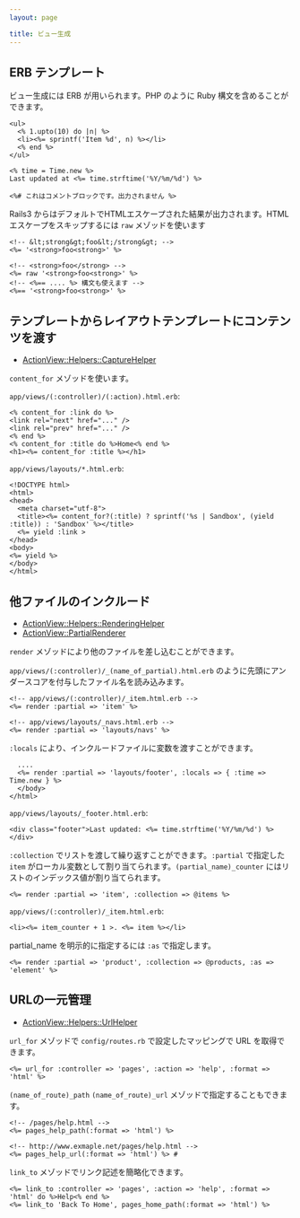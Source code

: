 ```yaml
---
layout: page 

title: ビュー生成
---
```


## ERB テンプレート 

ビュー生成には ERB が用いられます。PHP のように Ruby 構文を含めることができます。

    <ul>
      <% 1.upto(10) do |n| %>
      <li><%= sprintf('Item %d', n) %></li>
      <% end %>
    </ul>

    <% time = Time.new %>
    Last updated at <%= time.strftime('%Y/%m/%d') %>

    <%# これはコメントブロックです。出力されません %>

Rails3 からはデフォルトでHTMLエスケープされた結果が出力されます。HTMLエスケープをスキップするには `raw` メゾッドを使います

    <!-- &lt;strong&gt;foo&lt;/strong&gt; -->
    <%= '<strong>foo<strong>' %>

    <!-- <strong>foo</strong> -->
    <%= raw '<strong>foo<strong>' %>
    <!-- <%== .... %> 構文も使えます -->
    <%== '<strong>foo<strong>' %>


## テンプレートからレイアウトテンプレートにコンテンツを渡す

* [ActionView::Helpers::CaptureHelper](http://api.rubyonrails.org/classes/ActionView/Helpers/CaptureHelper.html) 

`content_for` メゾッドを使います。

`app/views/(:controller)/(:action).html.erb`:

    <% content_for :link do %>
    <link rel="next" href="..." />
    <link rel="prev" href="..." />
    <% end %>
    <% content_for :title do %>Home<% end %>
    <h1><%= content_for :title %></h1>

`app/views/layouts/*.html.erb`:

    <!DOCTYPE html>
    <html>
    <head>
      <meta charset="utf-8">
      <title><%= content_for?(:title) ? sprintf('%s | Sandbox', (yield :title)) : 'Sandbox' %></title>
      <%= yield :link >
    </head>
    <body>
    <%= yield %>
    </body>
    </html>

## 他ファイルのインクルード

* [ActionView::Helpers::RenderingHelper](http://api.rubyonrails.org/classes/ActionView/Helpers/RenderingHelper.html) 
* [ActionView::PartialRenderer](http://api.rubyonrails.org/classes/ActionView/PartialRenderer.html)

`render` メゾッドにより他のファイルを差し込むことができます。

`app/views/(:controller)/_(name_of_partial).html.erb` のように先頭にアンダースコアを付与したファイル名を読み込みます。

    <!-- app/views/(:controller)/_item.html.erb -->
    <%= render :partial => 'item' %>

    <!-- app/views/layouts/_navs.html.erb -->
    <%= render :partial => 'layouts/navs' %>

`:locals` により、インクルードファイルに変数を渡すことができます。

      ....
      <%= render :partial => 'layouts/footer', :locals => { :time => Time.new } %>
      </body>
    </html>

`app/views/layouts/_footer.html.erb`:

    <div class="footer">Last updated: <%= time.strftime('%Y/%m/%d') %></div>

`:collection` でリストを渡して繰り返すことができます。`:partial` で指定した `item` がローカル変数として割り当てられます。`(partial_name)_counter` にはリストのインデックス値が割り当てられます。

    <%= render :partial => 'item', :collection => @items %>

`app/views/(:controller)/_item.html.erb`:

    <li><%= item_counter + 1 >. <%= item %></li>

partial_name を明示的に指定するには `:as` で指定します。

    <%= render :partial => 'product', :collection => @products, :as => 'element' %>


## URLの一元管理

* [ActionView::Helpers::UrlHelper](http://api.rubyonrails.org/classes/ActionView/Helpers/UrlHelper.html) 

`url_for` メゾッドで `config/routes.rb` で設定したマッピングで URL を取得できます。

    <%= url_for :controller => 'pages', :action => 'help', :format => 'html' %>

`(name_of_route)_path` `(name_of_route)_url` メゾッドで指定することもできます。

    <!-- /pages/help.html -->
    <%= pages_help_path(:format => 'html') %>

    <!-- http://www.exmaple.net/pages/help.html -->
    <%= pages_help_url(:format => 'html') %> #

`link_to` メゾッドでリンク記述を簡略化できます。

    <%= link_to :controller => 'pages', :action => 'help', :format => 'html' do %>Help<% end %>
    <%= link_to 'Back To Home', pages_home_path(:format => 'html') %>

